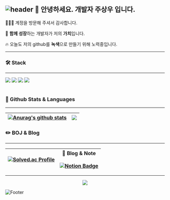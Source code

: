 ![header](https://capsule-render.vercel.app/api?type=waving&color=B993D6&height=100&section=header&text=&fontSize=90)
****👋**** 안녕하세요. 개발자 **주상우** 입니다.  
---
🙇🏻‍♂️ 계정을 방문해 주셔서 감사합니다. 

👥 **함께 성장**하는 개발자가 저의 **가치**입니다.

🔥 오늘도 저의 github를  **녹색**으로 만들기 위해 노력중입니다.

---
###  🛠 Stack
---
  <img src="https://img.shields.io/badge/Python-3766AB?style=flat-square&logo=Python&logoColor=white"/></a> <img src="https://img.shields.io/badge/Java-007396?style=flat-square&logo=Java&logoColor=white"/></a> <img src="https://img.shields.io/badge/Spring-6DB33F?style=flat-square&logo=Spring&logoColor=white"/></a>  <img src="https://img.shields.io/badge/SpringBoot-6DB33F?style=flat-square&logo=SpringBoot&logoColor=white"/></a>
<br></br>
### 🍒 Github Stats & Languages
---
| <a href="https://github.com/anuraghazra/github-readme-stats"><img align="center" src="https://github-readme-stats.vercel.app/api?username=SANGWOO-JOO&show_icons=true&include_all_commits=true&theme=highcontrast&hide_border=true" alt="Anurag's github stats" /></a> | <a href="https://github.com/anuraghazra/github-readme-stats"><img align="center" src="https://github-readme-stats.vercel.app/api/top-langs/?username=6810779s&layout=compact&theme=highcontrast" /></a> |
| ------------- | ------------- |
### ✏️  BOJ & Blog 
---
| [![Solved.ac Profile](http://mazassumnida.wtf/api/generate_badge?boj=swpeter)](https://solved.ac/swpeter) |📒 Blog & Note <br><br> [![Notion Badge](https://img.shields.io/badge/-Notion-92a8d1?logo=notion&logoColor=white&link=https://changeable-hornet-96e.notion.site/Steve-s-Blog-fbbd214a579d4abd8a7e43538005a0c1)](https://changeable-hornet-96e.notion.site/Steve-s-Blog-fbbd214a579d4abd8a7e43538005a0c1)
| :------------: | :------------: |
---
<p align="center">
<a href="https://hits.seeyoufarm.com"><img src="https://hits.seeyoufarm.com/api/count/incr/badge.svg?url=https%3A%2F%2Fgithub.com%2FSANGWOO-JOO&count_bg=%2379C83D&title_bg=%23555555&icon=&icon_color=%23E7E7E7&title=hits&edge_flat=false"/></a></p>

![Footer](https://capsule-render.vercel.app/api?type=waving&color=B993D6&height=100&section=footer)
